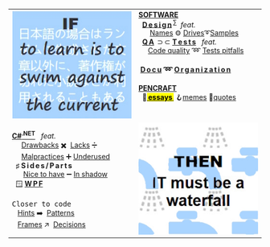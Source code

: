 <table> 
 <tr valign="top">
    <td width="50%">
      <picture><img src="README+/_rsc/_img/_nav/learn_is_swim.jpg" alt="&nbsp;If to learn is to swim against the current ..." /><picture>
    </td><td width="50%">
     <a href="README+/software/ArcDeco"><b>SOFTWARE</b></a><br/>
     &nbsp;&nbsp;<a href="README+/software/design/"><b>D&thinsp;e&thinsp;s&thinsp;i&thinsp;g&thinsp;n</b></a>&thinsp;<sup>∑</sup>&nbsp;&nbsp;<i>feat.</i>
          <br />
     &nbsp;&nbsp;&nbsp;&nbsp;&nbsp;&nbsp;<a href="README+/software/design/names">Names</a>
     ⚙️
      <a href="README+/software/design/drive/">Drives</a>➰<a href="README+/software/design/samples">Samples</a><br/>
     <!-- -->
     <!--                               QA vs. TESTS          --!>
     <!-- -->
     &nbsp;&nbsp;<a href="README+/software/QA/"><b>Q&thinsp;A</b></a>&thinsp;&nbsp;⊃&thinsp;⊂&nbsp;<a href="README+/software/tests/"><b>T&thinsp;e&thinsp;s&thinsp;t&thinsp;s</b></a>&nbsp;&nbsp;&nbsp;<i>feat.</i>
     <br />
    &nbsp;&nbsp;&nbsp;&nbsp;&nbsp;<a href="README+/software/QA/README+/code-quality.md">Code quality</a> ➿
     <a href="README+/software/tests/asQA/README+/QA_tests-pitfalls.md">Tests pitfalls</a>
     <!-- -->
     <!--                               DOCU and ORG          --!>
     <!-- -->
     <h4>&nbsp;<a href="README+/software/docu"><b><ins>D&thinsp;o&thinsp;c&thinsp;u</ins></b></a> ➿ <a href="README+/software/mngmnt"><b><ins>O&thinsp;r&thinsp;g&thinsp;a&thinsp;n&thinsp;i&thinsp;z&thinsp;a&thinsp;t&thinsp;i&thinsp;o&thinsp;n</ins></b></a></h4>
    <!-- -->
     <!--                              P E N C R A F T          --!>
     <!-- -->
     <a href="README+/pencraft"><b>PENCRAFT</b></a>
              <br/>
      &nbsp;&nbsp;🥱<a href="README+/pencraft/README+/essays/README.md"><mark>&thinsp;<b>essays</b>&thinsp;</mark></a> 🪝<a href="README+/pencraft/README+/memes/README.md">memes</a> 🥨<a href="README+/pencraft/README+/quotes/README.md">quotes</a>
     </td>
</tr><tr></tr><tr><td><!--                                                                                C#.NET         --!>
<a href="README+/.net/"><b>C#<sup>.NET</sup></b></a>&nbsp;&nbsp;&nbsp;<i>feat.</i><br/>
&nbsp;&nbsp;&nbsp;&nbsp;&nbsp;<a href="README+/.net/README+/cs-drawbacks.md">Drawbacks</a>&nbsp;✖️&nbsp;
<a href="README+/.net/README+/cs-lacks.md">Lacks</a>&nbsp;➗&nbsp;
 <br/>
&nbsp;&nbsp;&nbsp;&nbsp;&nbsp;<a href="README+/.net/README+/cs-malpractice.md">Malpractices</a>&nbsp;➕&nbsp;<a href="README+/.net/README+/cs-feat_underused.md">Underused</a>
 <br /><!--                                                                                     C#  S I D E S and P A R T S         --!>
 &nbsp;&nbsp;<b>♯</b>&nbsp;<b>S&thinsp;i&thinsp;d&thinsp;e&thinsp;s&thinsp;/&thinsp;P&thinsp;a&thinsp;r&thinsp;t&thinsp;s</b>
   <br/>
&nbsp;&nbsp;&nbsp;&nbsp;&nbsp;&nbsp;<a href="README+/.net/README+/parts/cs-lacks-parts.md">Nice to have</a>&nbsp;➖&nbsp;<a href="README+/.net/README+/parts/cs-feat_shadow.md">In shadow</a><br/>
      <!-- -->
     <!--                               WPF          --!>
     <!-- -->
  &nbsp;&nbsp;🪟&nbsp;<a href="README+/.net/README+/wpf"><b>W&thinsp;P&thinsp;F</b></a>
 <br/><br/><kbd>Closer to code</kbd><br/>
  &nbsp;&nbsp;&nbsp;<a href="README+/.net/README+/cs-hints.md">Hints</a>&nbsp;➡️&nbsp;
 <a href="https://github.com/Kyriosity/use-dev/tree/main/README%2B/patterns">Patterns</a>
 <br />
 &nbsp;&nbsp;&nbsp;<a href="https://github.com/Kyriosity/use-dev/tree/main/README%2B/frames">Frames</a>&nbsp;↗️&nbsp;
     <a href="https://github.com/Kyriosity/use-dev/blob/main/README+/decisions">Decisions</a>
</td><td>
      <picture><img src="README+/_rsc/_img/_nav/IT_is_waterfall.jpg" alt="&nbsp;... then IT must be a waterfall" /><picture>
     </td>
</table>

